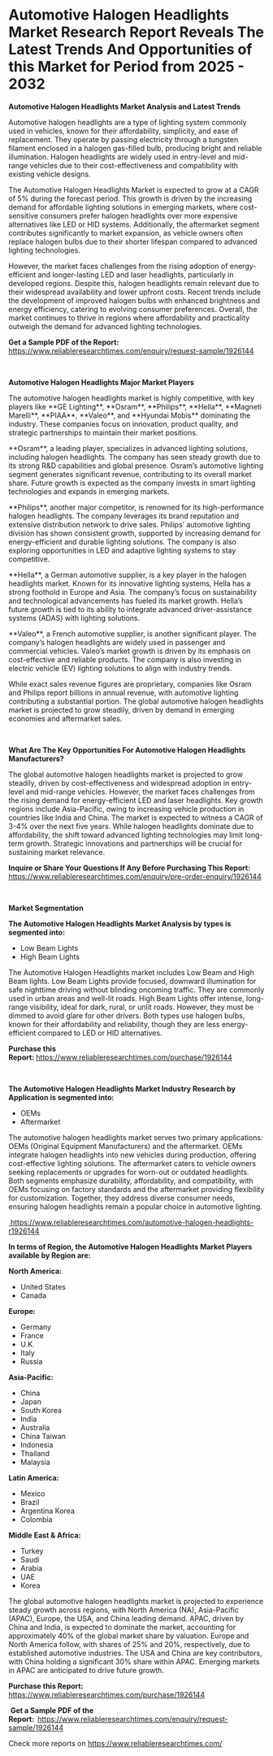 <p><h1>Automotive Halogen Headlights Market Research Report Reveals The Latest Trends And Opportunities of this Market for Period from 2025 - 2032</h1></p><p><strong>Automotive Halogen Headlights Market Analysis and Latest Trends</strong></p>
<p><p>Automotive halogen headlights are a type of lighting system commonly used in vehicles, known for their affordability, simplicity, and ease of replacement. They operate by passing electricity through a tungsten filament enclosed in a halogen gas-filled bulb, producing bright and reliable illumination. Halogen headlights are widely used in entry-level and mid-range vehicles due to their cost-effectiveness and compatibility with existing vehicle designs.</p><p>The Automotive Halogen Headlights Market is expected to grow at a CAGR of 5% during the forecast period. This growth is driven by the increasing demand for affordable lighting solutions in emerging markets, where cost-sensitive consumers prefer halogen headlights over more expensive alternatives like LED or HID systems. Additionally, the aftermarket segment contributes significantly to market expansion, as vehicle owners often replace halogen bulbs due to their shorter lifespan compared to advanced lighting technologies.</p><p>However, the market faces challenges from the rising adoption of energy-efficient and longer-lasting LED and laser headlights, particularly in developed regions. Despite this, halogen headlights remain relevant due to their widespread availability and lower upfront costs. Recent trends include the development of improved halogen bulbs with enhanced brightness and energy efficiency, catering to evolving consumer preferences. Overall, the market continues to thrive in regions where affordability and practicality outweigh the demand for advanced lighting technologies.</p></p>
<p><strong>Get a Sample PDF of the Report:&nbsp;</strong> <a href="https://www.reliableresearchtimes.com/enquiry/request-sample/1926144?utm_campaign=1835&utm_medium=2&utm_source=Github&utm_content=ia&utm_term=22012025&utm_id=automotive-halogen-headlights">https://www.reliableresearchtimes.com/enquiry/request-sample/1926144</a></p>
<p>&nbsp;</p>
<p><strong>Automotive Halogen Headlights Major Market Players</strong></p>
<p><p>The automotive halogen headlights market is highly competitive, with key players like **GE Lighting**, **Osram**, **Philips**, **Hella**, **Magneti Marelli**, **PIAA**, **Valeo**, and **Hyundai Mobis** dominating the industry. These companies focus on innovation, product quality, and strategic partnerships to maintain their market positions.</p><p>**Osram**, a leading player, specializes in advanced lighting solutions, including halogen headlights. The company has seen steady growth due to its strong R&D capabilities and global presence. Osram’s automotive lighting segment generates significant revenue, contributing to its overall market share. Future growth is expected as the company invests in smart lighting technologies and expands in emerging markets.</p><p>**Philips**, another major competitor, is renowned for its high-performance halogen headlights. The company leverages its brand reputation and extensive distribution network to drive sales. Philips’ automotive lighting division has shown consistent growth, supported by increasing demand for energy-efficient and durable lighting solutions. The company is also exploring opportunities in LED and adaptive lighting systems to stay competitive.</p><p>**Hella**, a German automotive supplier, is a key player in the halogen headlights market. Known for its innovative lighting systems, Hella has a strong foothold in Europe and Asia. The company’s focus on sustainability and technological advancements has fueled its market growth. Hella’s future growth is tied to its ability to integrate advanced driver-assistance systems (ADAS) with lighting solutions.</p><p>**Valeo**, a French automotive supplier, is another significant player. The company’s halogen headlights are widely used in passenger and commercial vehicles. Valeo’s market growth is driven by its emphasis on cost-effective and reliable products. The company is also investing in electric vehicle (EV) lighting solutions to align with industry trends.</p><p>While exact sales revenue figures are proprietary, companies like Osram and Philips report billions in annual revenue, with automotive lighting contributing a substantial portion. The global automotive halogen headlights market is projected to grow steadily, driven by demand in emerging economies and aftermarket sales.</p></p>
<p>&nbsp;</p>
<p><strong>What Are The Key Opportunities For Automotive Halogen Headlights Manufacturers?</strong></p>
<p><p>The global automotive halogen headlights market is projected to grow steadily, driven by cost-effectiveness and widespread adoption in entry-level and mid-range vehicles. However, the market faces challenges from the rising demand for energy-efficient LED and laser headlights. Key growth regions include Asia-Pacific, owing to increasing vehicle production in countries like India and China. The market is expected to witness a CAGR of 3-4% over the next five years. While halogen headlights dominate due to affordability, the shift toward advanced lighting technologies may limit long-term growth. Strategic innovations and partnerships will be crucial for sustaining market relevance.</p></p>
<p><strong>Inquire or Share Your Questions If Any Before Purchasing This Report:</strong> <a href="https://www.reliableresearchtimes.com/enquiry/pre-order-enquiry/1926144?utm_campaign=1835&utm_medium=2&utm_source=Github&utm_content=ia&utm_term=22012025&utm_id=automotive-halogen-headlights">https://www.reliableresearchtimes.com/enquiry/pre-order-enquiry/1926144</a></p>
<p>&nbsp;</p>
<p><strong>Market Segmentation</strong></p>
<p><strong>The Automotive Halogen Headlights Market Analysis by types is segmented into:</strong></p>
<p><ul><li>Low Beam Lights</li><li>High Beam Lights</li></ul></p>
<p><p>The Automotive Halogen Headlights market includes Low Beam and High Beam lights. Low Beam Lights provide focused, downward illumination for safe nighttime driving without blinding oncoming traffic. They are commonly used in urban areas and well-lit roads. High Beam Lights offer intense, long-range visibility, ideal for dark, rural, or unlit roads. However, they must be dimmed to avoid glare for other drivers. Both types use halogen bulbs, known for their affordability and reliability, though they are less energy-efficient compared to LED or HID alternatives.</p></p>
<p><strong>Purchase this Report:&nbsp;</strong><a href="https://www.reliableresearchtimes.com/purchase/1926144?utm_campaign=1835&utm_medium=2&utm_source=Github&utm_content=ia&utm_term=22012025&utm_id=automotive-halogen-headlights">https://www.reliableresearchtimes.com/purchase/1926144</a></p>
<p>&nbsp;</p>
<p><strong>The Automotive Halogen Headlights Market Industry Research by Application is segmented into:</strong></p>
<p><ul><li>OEMs</li><li>Aftermarket</li></ul></p>
<p><p>The automotive halogen headlights market serves two primary applications: OEMs (Original Equipment Manufacturers) and the aftermarket. OEMs integrate halogen headlights into new vehicles during production, offering cost-effective lighting solutions. The aftermarket caters to vehicle owners seeking replacements or upgrades for worn-out or outdated headlights. Both segments emphasize durability, affordability, and compatibility, with OEMs focusing on factory standards and the aftermarket providing flexibility for customization. Together, they address diverse consumer needs, ensuring halogen headlights remain a popular choice in automotive lighting.</p></p>
<p><a href="https://www.reliableresearchtimes.com/automotive-halogen-headlights-r1926144?utm_campaign=1835&utm_medium=2&utm_source=Github&utm_content=ia&utm_term=22012025&utm_id=automotive-halogen-headlights">&nbsp;https://www.reliableresearchtimes.com/automotive-halogen-headlights-r1926144</a></p>
<p><strong>In terms of Region, the Automotive Halogen Headlights Market Players available by Region are:</strong></p>
<p>
    <p> <strong> North America: </strong>
        <ul>
            <li>United States</li>
            <li>Canada</li>
        </ul>
        </p> 
    <p> <strong> Europe: </strong>
        <ul>
            <li>Germany</li>
            <li>France</li>
            <li>U.K.</li>
            <li>Italy</li>
            <li>Russia</li>
        </ul>
        </p> 
    <p> <strong> Asia-Pacific: </strong>
        <ul>
            <li>China</li>
            <li>Japan</li>
            <li>South Korea</li>
            <li>India</li>
            <li>Australia</li>
            <li>China Taiwan</li>
            <li>Indonesia</li>
            <li>Thailand</li>
            <li>Malaysia</li>
        </ul>
        </p> 
    <p> <strong> Latin America: </strong>
        <ul>
            <li>Mexico</li>
            <li>Brazil</li>
            <li>Argentina Korea</li>
            <li>Colombia</li>
        </ul>
        </p> 
    <p> <strong> Middle East & Africa: </strong>
        <ul>
            <li>Turkey</li>
            <li>Saudi</li>
            <li>Arabia</li>
            <li>UAE</li>
            <li>Korea</li>
        </ul>
    </p>
    </p>
<p><p>The global automotive halogen headlights market is projected to experience steady growth across regions, with North America (NA), Asia-Pacific (APAC), Europe, the USA, and China leading demand. APAC, driven by China and India, is expected to dominate the market, accounting for approximately 40% of the global market share by valuation. Europe and North America follow, with shares of 25% and 20%, respectively, due to established automotive industries. The USA and China are key contributors, with China holding a significant 30% share within APAC. Emerging markets in APAC are anticipated to drive future growth.</p></p>
<p><strong>Purchase this Report: </strong><a href="https://www.reliableresearchtimes.com/purchase/1926144?utm_campaign=1835&utm_medium=2&utm_source=Github&utm_content=ia&utm_term=22012025&utm_id=automotive-halogen-headlights">https://www.reliableresearchtimes.com/purchase/1926144</a></p>
<p>&nbsp;<strong>Get a Sample PDF of the Report:&nbsp;&nbsp;</strong><a href="https://www.reliableresearchtimes.com/enquiry/request-sample/1926144?utm_campaign=1835&utm_medium=2&utm_source=Github&utm_content=ia&utm_term=22012025&utm_id=automotive-halogen-headlights">https://www.reliableresearchtimes.com/enquiry/request-sample/1926144</a></p>
<p><strong></strong></p>
<p>Check more reports on <a href="https://www.reliableresearchtimes.com/?utm_campaign=1835&utm_medium=2&utm_source=Github&utm_content=ia&utm_term=22012025&utm_id=automotive-halogen-headlights">https://www.reliableresearchtimes.com/</a></p>